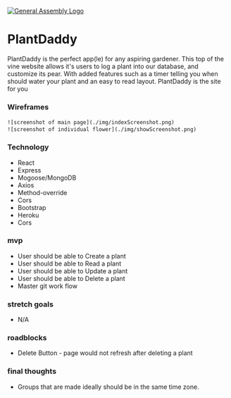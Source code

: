 [![General Assembly Logo](https://camo.githubusercontent.com/1a91b05b8f4d44b5bbfb83abac2b0996d8e26c92/687474703a2f2f692e696d6775722e636f6d2f6b6538555354712e706e67)](https://generalassemb.ly/education/web-development-immersive)

# PlantDaddy

PlantDaddy is the perfect app(le) for any aspiring gardener. This top of the vine website allows it's users to log a plant into our database, and customize its pear. With added features such as a timer telling you when should water your plant and an easy to read layout. PlantDaddy is the site for you

### Wireframes
	![screenshot of main page](./img/indexScreenshot.png)	
    ![screenshot of individual flower](./img/showScreenshot.png)

### Technology

- React
- Express
- Mogoose/MongoDB
- Axios
- Method-override
- Cors
- Bootstrap
- Heroku
- Cors

### mvp
- User should be able to Create a plant
- User should be able to Read a plant
- User should be able to Update a plant
- User should be able to Delete a plant
- Master git work flow

### stretch goals
- N/A

### roadblocks
- Delete Button - page would not refresh after deleting a plant

### final thoughts
- Groups that are made ideally should be in the same time zone.
